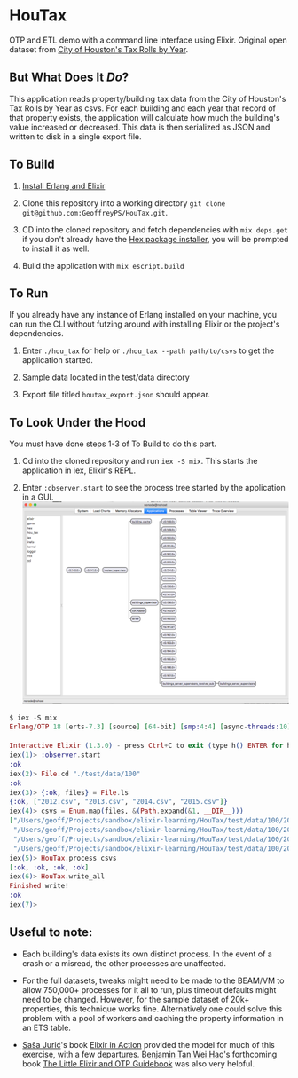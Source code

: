 # HouTax
OTP and ETL demo with a command line interface using Elixir. Original open dataset from [City of Houston's Tax Rolls by Year](http://data.ohouston.org/dataset/city-of-houston-property-tax-rolls-by-year).

## But What Does It _Do_?
This application reads property/building tax data from the City of Houston's Tax Rolls by Year as csvs. For each building and each year that record of that property exists, the application will calculate how much the building's value increased or decreased. This data is then serialized as JSON and written to disk in a single export file.

## To Build
1. [Install Erlang and Elixir](http://elixir-lang.org/install.html)


2. Clone this repository into a working directory `git clone git@github.com:GeoffreyPS/HouTax.git`.


3. CD into the cloned repository and fetch dependencies with `mix deps.get` if you don't already have the [Hex package installer](https://hex.pm/), you will be prompted to install it as well.


4. Build the application with `mix escript.build`

## To Run
If you already have any instance of Erlang installed on your machine, you can run the CLI without futzing around with installing Elixir or the project's dependencies.
1. Enter `./hou_tax` for help or `./hou_tax --path path/to/csvs` to get the application started.


2. Sample data located in the test/data directory


3. Export file titled `houtax_export.json` should appear.

## To Look Under the Hood
You must have done steps 1-3 of To Build to do this part.

1. Cd into the cloned repository and run `iex -S mix`. This starts the application in iex, Elixir's REPL.


2. Enter `:observer.start` to see the process tree started by the application in a GUI.
![application tree](https://raw.githubusercontent.com/GeoffreyPS/HouTax/master/observer.png)

```elixir
$ iex -S mix
Erlang/OTP 18 [erts-7.3] [source] [64-bit] [smp:4:4] [async-threads:10] [hipe] [kernel-poll:false] [dtrace]

Interactive Elixir (1.3.0) - press Ctrl+C to exit (type h() ENTER for help)
iex(1)> :observer.start
:ok
iex(2)> File.cd "./test/data/100"
:ok
iex(3)> {:ok, files} = File.ls
{:ok, ["2012.csv", "2013.csv", "2014.csv", "2015.csv"]}
iex(4)> csvs = Enum.map(files, &(Path.expand(&1, __DIR__)))
["/Users/geoff/Projects/sandbox/elixir-learning/HouTax/test/data/100/2012.csv",
 "/Users/geoff/Projects/sandbox/elixir-learning/HouTax/test/data/100/2013.csv",
 "/Users/geoff/Projects/sandbox/elixir-learning/HouTax/test/data/100/2014.csv",
 "/Users/geoff/Projects/sandbox/elixir-learning/HouTax/test/data/100/2015.csv"]
iex(5)> HouTax.process csvs
[:ok, :ok, :ok, :ok]
iex(6)> HouTax.write_all
Finished write!
:ok
iex(7)>
```

## Useful to note:
- Each building's data exists its own distinct process. In the event of a crash or a misread, the other processes are unaffected.


- For the full datasets, tweaks might need to be made to the BEAM/VM to allow 750,000+ processes for it all to run, plus timeout defaults might need to be changed. However, for the sample dataset of 20k+ properties, this technique works fine. Alternatively one could solve this problem with a pool of workers and caching the property information in an ETS table.


- [Saša Jurić](https://github.com/sasa1977)'s book [Elixir in Action](https://www.manning.com/books/elixir-in-action) provided the model for much of this exercise, with a few departures. [Benjamin Tan Wei Hao](https://github.com/benjamintanweihao)'s forthcoming book [The Little Elixir and OTP Guidebook](https://www.manning.com/books/the-little-elixir-and-otp-guidebook) was also very helpful.